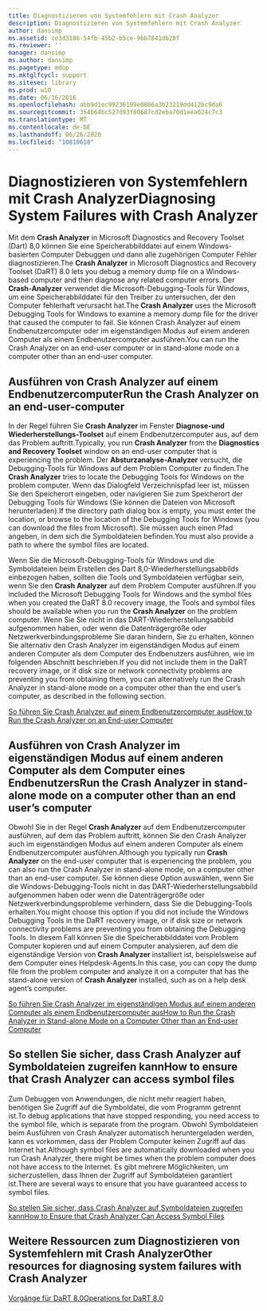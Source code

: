 ```yaml
---
title: Diagnostizieren von Systemfehlern mit Crash Analyzer
description: Diagnostizieren von Systemfehlern mit Crash Analyzer
author: dansimp
ms.assetid: ce3d3186-54fb-45b2-b5ce-9bb7841db28f
ms.reviewer: ''
manager: dansimp
ms.author: dansimp
ms.pagetype: mdop
ms.mktglfcycl: support
ms.sitesec: library
ms.prod: w10
ms.date: 06/16/2016
ms.openlocfilehash: abb9d1ec99236199e0866a3b23219dd412bc9da6
ms.sourcegitcommit: 354664bc527d93f80687cd2eba70d1eea024c7c3
ms.translationtype: MT
ms.contentlocale: de-DE
ms.lasthandoff: 06/26/2020
ms.locfileid: "10810618"
---
```

# <span data-ttu-id="4fb77-103">Diagnostizieren von Systemfehlern mit Crash Analyzer</span><span class="sxs-lookup"><span data-stu-id="4fb77-103">Diagnosing System Failures with Crash Analyzer</span></span>


<span data-ttu-id="4fb77-104">Mit dem **Crash Analyzer** in Microsoft Diagnostics and Recovery Toolset (Dart) 8,0 können Sie eine Speicherabbilddatei auf einem Windows-basierten Computer Debuggen und dann alle zugehörigen Computer Fehler diagnostizieren.</span><span class="sxs-lookup"><span data-stu-id="4fb77-104">The **Crash Analyzer** in Microsoft Diagnostics and Recovery Toolset (DaRT) 8.0 lets you debug a memory dump file on a Windows-based computer and then diagnose any related computer errors.</span></span> <span data-ttu-id="4fb77-105">Der **Crash-Analyzer** verwendet die Microsoft-Debugging-Tools für Windows, um eine Speicherabbilddatei für den Treiber zu untersuchen, der den Computer fehlerhaft verursacht hat.</span><span class="sxs-lookup"><span data-stu-id="4fb77-105">The **Crash Analyzer** uses the Microsoft Debugging Tools for Windows to examine a memory dump file for the driver that caused the computer to fail.</span></span> <span data-ttu-id="4fb77-106">Sie können Crash Analyzer auf einem Endbenutzercomputer oder im eigenständigen Modus auf einem anderen Computer als einem Endbenutzercomputer ausführen.</span><span class="sxs-lookup"><span data-stu-id="4fb77-106">You can run the Crash Analyzer on an end-user computer or in stand-alone mode on a computer other than an end-user computer.</span></span>

## <span data-ttu-id="4fb77-107">Ausführen von Crash Analyzer auf einem Endbenutzercomputer</span><span class="sxs-lookup"><span data-stu-id="4fb77-107">Run the Crash Analyzer on an end-user-computer</span></span>


<span data-ttu-id="4fb77-108">In der Regel führen Sie **Crash Analyzer** im Fenster **Diagnose-und Wiederherstellungs-Toolset** auf einem Endbenutzercomputer aus, auf dem das Problem auftritt.</span><span class="sxs-lookup"><span data-stu-id="4fb77-108">Typically, you run **Crash Analyzer** from the **Diagnostics and Recovery Toolset** window on an end-user computer that is experiencing the problem.</span></span> <span data-ttu-id="4fb77-109">Der **Absturzanalyse-Analyzer** versucht, die Debugging-Tools für Windows auf dem Problem Computer zu finden.</span><span class="sxs-lookup"><span data-stu-id="4fb77-109">The **Crash Analyzer** tries to locate the Debugging Tools for Windows on the problem computer.</span></span> <span data-ttu-id="4fb77-110">Wenn das Dialogfeld Verzeichnispfad leer ist, müssen Sie den Speicherort eingeben, oder navigieren Sie zum Speicherort der Debugging Tools für Windows (Sie können die Dateien von Microsoft herunterladen).</span><span class="sxs-lookup"><span data-stu-id="4fb77-110">If the directory path dialog box is empty, you must enter the location, or browse to the location of the Debugging Tools for Windows (you can download the files from Microsoft).</span></span> <span data-ttu-id="4fb77-111">Sie müssen auch einen Pfad angeben, in dem sich die Symboldateien befinden.</span><span class="sxs-lookup"><span data-stu-id="4fb77-111">You must also provide a path to where the symbol files are located.</span></span>

<span data-ttu-id="4fb77-112">Wenn Sie die Microsoft-Debugging-Tools für Windows und die Symboldateien beim Erstellen des Dart 8,0-Wiederherstellungsabbilds einbezogen haben, sollten die Tools und Symboldateien verfügbar sein, wenn Sie den **Crash Analyzer** auf dem Problem Computer ausführen.</span><span class="sxs-lookup"><span data-stu-id="4fb77-112">If you included the Microsoft Debugging Tools for Windows and the symbol files when you created the DaRT 8.0 recovery image, the Tools and symbol files should be available when you run the **Crash Analyzer** on the problem computer.</span></span> <span data-ttu-id="4fb77-113">Wenn Sie Sie nicht in das DART-Wiederherstellungsabbild aufgenommen haben, oder wenn die Datenträgergröße oder Netzwerkverbindungsprobleme Sie daran hindern, Sie zu erhalten, können Sie alternativ den Crash Analyzer im eigenständigen Modus auf einem anderen Computer als dem Computer des Endbenutzers ausführen, wie im folgenden Abschnitt beschrieben.</span><span class="sxs-lookup"><span data-stu-id="4fb77-113">If you did not include them in the DaRT recovery image, or if disk size or network connectivity problems are preventing you from obtaining them, you can alternatively run the Crash Analyzer in stand-alone mode on a computer other than the end user’s computer, as described in the following section.</span></span>

[<span data-ttu-id="4fb77-114">So führen Sie Crash Analyzer auf einem Endbenutzercomputer aus</span><span class="sxs-lookup"><span data-stu-id="4fb77-114">How to Run the Crash Analyzer on an End-user Computer</span></span>](how-to-run-the-crash-analyzer-on-an-end-user-computer-dart-8.md)

## <a href="" id="run-the-crash-analyzer-in-stand-alone-mode-on-a-computer-other-than-an-end-user-s-computer"></a><span data-ttu-id="4fb77-115">Ausführen von Crash Analyzer im eigenständigen Modus auf einem anderen Computer als dem Computer eines Endbenutzers</span><span class="sxs-lookup"><span data-stu-id="4fb77-115">Run the Crash Analyzer in stand-alone mode on a computer other than an end user’s computer</span></span>


<span data-ttu-id="4fb77-116">Obwohl Sie in der Regel **Crash Analyzer** auf dem Endbenutzercomputer ausführen, auf dem das Problem auftritt, können Sie den Crash Analyzer auch im eigenständigen Modus auf einem anderen Computer als einem Endbenutzercomputer ausführen.</span><span class="sxs-lookup"><span data-stu-id="4fb77-116">Although you typically run **Crash Analyzer** on the end-user computer that is experiencing the problem, you can also run the Crash Analyzer in stand-alone mode, on a computer other than an end-user computer.</span></span> <span data-ttu-id="4fb77-117">Sie können diese Option auswählen, wenn Sie die Windows-Debugging-Tools nicht in das DART-Wiederherstellungsabbild aufgenommen haben oder wenn die Datenträgergröße oder Netzwerkverbindungsprobleme verhindern, dass Sie die Debugging-Tools erhalten.</span><span class="sxs-lookup"><span data-stu-id="4fb77-117">You might choose this option if you did not include the Windows Debugging Tools in the DaRT recovery image, or if disk size or network connectivity problems are preventing you from obtaining the Debugging Tools.</span></span> <span data-ttu-id="4fb77-118">In diesem Fall können Sie die Speicherabbilddatei vom Problem Computer kopieren und auf einem Computer analysieren, auf dem die eigenständige Version von **Crash Analyzer** installiert ist, beispielsweise auf dem Computer eines Helpdesk-Agents.</span><span class="sxs-lookup"><span data-stu-id="4fb77-118">In this case, you can copy the dump file from the problem computer and analyze it on a computer that has the stand-alone version of **Crash Analyzer** installed, such as on a help desk agent’s computer.</span></span>

[<span data-ttu-id="4fb77-119">So führen Sie Crash Analyzer im eigenständigen Modus auf einem anderen Computer als einem Endbenutzercomputer aus</span><span class="sxs-lookup"><span data-stu-id="4fb77-119">How to Run the Crash Analyzer in Stand-alone Mode on a Computer Other than an End-user Computer</span></span>](how-to-run-the-crash-analyzer-in-stand-alone-mode-on-a-computer-other-than-an-end-user-computer-dart-8.md)

## <span data-ttu-id="4fb77-120">So stellen Sie sicher, dass Crash Analyzer auf Symboldateien zugreifen kann</span><span class="sxs-lookup"><span data-stu-id="4fb77-120">How to ensure that Crash Analyzer can access symbol files</span></span>


<span data-ttu-id="4fb77-121">Zum Debuggen von Anwendungen, die nicht mehr reagiert haben, benötigen Sie Zugriff auf die Symboldatei, die vom Programm getrennt ist.</span><span class="sxs-lookup"><span data-stu-id="4fb77-121">To debug applications that have stopped responding, you need access to the symbol file, which is separate from the program.</span></span> <span data-ttu-id="4fb77-122">Obwohl Symboldateien beim Ausführen von Crash Analyzer automatisch heruntergeladen werden, kann es vorkommen, dass der Problem Computer keinen Zugriff auf das Internet hat.</span><span class="sxs-lookup"><span data-stu-id="4fb77-122">Although symbol files are automatically downloaded when you run Crash Analyzer, there might be times when the problem computer does not have access to the Internet.</span></span> <span data-ttu-id="4fb77-123">Es gibt mehrere Möglichkeiten, um sicherzustellen, dass Ihnen der Zugriff auf Symboldateien garantiert ist.</span><span class="sxs-lookup"><span data-stu-id="4fb77-123">There are several ways to ensure that you have guaranteed access to symbol files.</span></span>

[<span data-ttu-id="4fb77-124">So stellen Sie sicher, dass Crash Analyzer auf Symboldateien zugreifen kann</span><span class="sxs-lookup"><span data-stu-id="4fb77-124">How to Ensure that Crash Analyzer Can Access Symbol Files</span></span>](how-to-ensure-that-crash-analyzer-can-access-symbol-files.md)

## <span data-ttu-id="4fb77-125">Weitere Ressourcen zum Diagnostizieren von Systemfehlern mit Crash Analyzer</span><span class="sxs-lookup"><span data-stu-id="4fb77-125">Other resources for diagnosing system failures with Crash Analyzer</span></span>


[<span data-ttu-id="4fb77-126">Vorgänge für DaRT 8.0</span><span class="sxs-lookup"><span data-stu-id="4fb77-126">Operations for DaRT 8.0</span></span>](operations-for-dart-80-dart-8.md)

 

 





